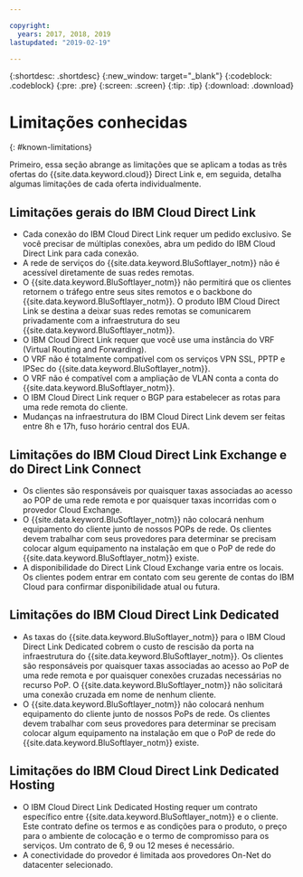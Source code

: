 ```yaml
---

copyright:
  years: 2017, 2018, 2019
lastupdated: "2019-02-19"

---
```


{:shortdesc: .shortdesc}
{:new_window: target="_blank"}
{:codeblock: .codeblock}
{:pre: .pre}
{:screen: .screen}
{:tip: .tip}
{:download: .download}

# Limitações conhecidas
{: #known-limitations}

Primeiro, essa seção abrange as limitações que se aplicam a todas as três ofertas do {{site.data.keyword.cloud}} Direct Link e, em seguida, detalha algumas limitações de cada oferta
individualmente.

## Limitações gerais do IBM Cloud Direct Link
 * Cada conexão do IBM Cloud Direct Link requer um pedido exclusivo. Se você precisar de múltiplas conexões, abra um pedido
do IBM Cloud Direct Link para cada conexão.
 * A rede de serviços do {{site.data.keyword.BluSoftlayer_notm}} não é
acessível diretamente de suas redes remotas.
 * O {{site.data.keyword.BluSoftlayer_notm}} não permitirá que os clientes retornem o tráfego
entre seus sites remotos e o backbone do {{site.data.keyword.BluSoftlayer_notm}}. O produto IBM Cloud Direct Link se
destina a deixar suas redes remotas se comunicarem privadamente com a infraestrutura do seu {{site.data.keyword.BluSoftlayer_notm}}.
 * O IBM Cloud Direct Link requer que você use uma instância do VRF (Virtual Routing and Forwarding).
 * O VRF não é totalmente compatível com os serviços VPN SSL, PPTP e IPSec do
{{site.data.keyword.BluSoftlayer_notm}}.
 * O VRF não é compatível com a ampliação de VLAN conta a conta do
{{site.data.keyword.BluSoftlayer_notm}}.
 * O IBM Cloud Direct Link requer o BGP para estabelecer as rotas para uma rede remota do cliente.
 * Mudanças na infraestrutura do IBM Cloud Direct Link devem ser feitas entre 8h e 17h, fuso horário central dos EUA.
 
## Limitações do IBM Cloud Direct Link Exchange e do Direct Link Connect
 * Os clientes são responsáveis por quaisquer taxas associadas ao acesso ao POP de uma rede remota e
por quaisquer taxas incorridas com o provedor Cloud Exchange.
 * O {{site.data.keyword.BluSoftlayer_notm}} não colocará nenhum equipamento do cliente
junto de nossos POPs de rede. Os clientes devem trabalhar com seus provedores para determinar se precisam colocar algum equipamento na instalação em que o PoP de rede do {{site.data.keyword.BluSoftlayer_notm}} existe.
 * A disponibilidade do Direct Link Cloud Exchange varia entre os locais. Os clientes podem entrar em
contato com seu gerente de contas do IBM Cloud para confirmar disponibilidade atual ou futura.
 
## Limitações do IBM Cloud Direct Link Dedicated
 * As taxas do {{site.data.keyword.BluSoftlayer_notm}} para o IBM Cloud Direct Link Dedicated cobrem o custo de
rescisão da porta na infraestrutura do {{site.data.keyword.BluSoftlayer_notm}}. Os clientes são responsáveis por quaisquer taxas associadas ao acesso ao PoP de uma rede remota e por quaisquer
conexões cruzadas necessárias no recurso PoP.  O {{site.data.keyword.BluSoftlayer_notm}} não solicitará
uma conexão cruzada em nome de nenhum cliente.
 * O {{site.data.keyword.BluSoftlayer_notm}} não colocará nenhum equipamento do cliente junto de
nossos PoPs de rede. Os clientes devem trabalhar com seus provedores para determinar se precisam colocar algum equipamento na instalação em que o PoP de rede do {{site.data.keyword.BluSoftlayer_notm}} existe.

## Limitações do IBM Cloud Direct Link Dedicated Hosting
 * O IBM Cloud Direct Link Dedicated Hosting requer um contrato específico entre
{{site.data.keyword.BluSoftlayer_notm}} e o cliente. Este contrato define os termos e as condições
para o produto, o preço para o ambiente de colocação e o termo de compromisso para os
serviços. Um contrato de 6, 9 ou 12 meses é necessário.
 * A conectividade do provedor é limitada aos provedores On-Net do datacenter
selecionado.
